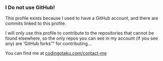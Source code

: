 ### I Do not use GitHub!

This profile exists because I used to have a GitHub account, and there are commits linked to this profile.

I will only use this profile to contribute to the repositories that cannot be found elsewhere, so the only repos you can see in my account (if you see any) are ‘GitHub forks’™ for contributing...

You can find me at [codingotaku.com/contact-me](https://codingotaku.com/contact-me)
